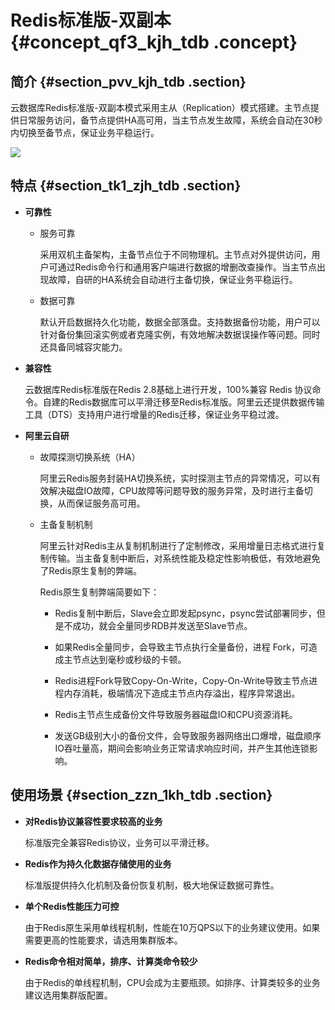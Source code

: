# Redis标准版-双副本 {#concept_qf3_kjh_tdb .concept}

## 简介 {#section_pvv_kjh_tdb .section}

云数据库Redis标准版-双副本模式采用主从（Replication）模式搭建。主节点提供日常服务访问，备节点提供HA高可用，当主节点发生故障，系统会自动在30秒内切换至备节点，保证业务平稳运行。

![](http://static-aliyun-doc.oss-cn-hangzhou.aliyuncs.com/assets/img/3105/15469344586584_zh-CN.png)

## 特点 {#section_tk1_zjh_tdb .section}

-   **可靠性**

    -   服务可靠

        采用双机主备架构，主备节点位于不同物理机。主节点对外提供访问，用户可通过Redis命令行和通用客户端进行数据的增删改查操作。当主节点出现故障，自研的HA系统会自动进行主备切换，保证业务平稳运行。

    -   数据可靠

        默认开启数据持久化功能，数据全部落盘。支持数据备份功能，用户可以针对备份集回滚实例或者克隆实例，有效地解决数据误操作等问题。同时还具备同城容灾能力。

-   **兼容性**

    云数据库Redis标准版在Redis 2.8基础上进行开发，100%兼容 Redis 协议命令。自建的Redis数据库可以平滑迁移至Redis标准版。阿里云还提供数据传输工具（DTS）支持用户进行增量的Redis迁移，保证业务平稳过渡。

-   **阿里云自研**

    -   故障探测切换系统（HA）

        阿里云Redis服务封装HA切换系统，实时探测主节点的异常情况，可以有效解决磁盘IO故障，CPU故障等问题导致的服务异常，及时进行主备切换，从而保证服务高可用。

    -   主备复制机制

        阿里云针对Redis主从复制机制进行了定制修改，采用增量日志格式进行复制传输。当主备复制中断后，对系统性能及稳定性影响极低，有效地避免了Redis原生复制的弊端。

        Redis原生复制弊端简要如下：

        -   Redis复制中断后，Slave会立即发起psync，psync尝试部署同步，但是不成功，就会全量同步RDB并发送至Slave节点。

        -   如果Redis全量同步，会导致主节点执行全量备份，进程 Fork，可造成主节点达到毫秒或秒级的卡顿。

        -   Redis进程Fork导致Copy-On-Write，Copy-On-Write导致主节点进程内存消耗，极端情况下造成主节点内存溢出，程序异常退出。

        -   Redis主节点生成备份文件导致服务器磁盘IO和CPU资源消耗。

        -   发送GB级别大小的备份文件，会导致服务器网络出口爆增，磁盘顺序IO吞吐量高，期间会影响业务正常请求响应时间，并产生其他连锁影响。


## 使用场景 {#section_zzn_1kh_tdb .section}

-   **对Redis协议兼容性要求较高的业务**

    标准版完全兼容Redis协议，业务可以平滑迁移。

-   **Redis作为持久化数据存储使用的业务**

    标准版提供持久化机制及备份恢复机制，极大地保证数据可靠性。

-   **单个Redis性能压力可控**

    由于Redis原生采用单线程机制，性能在10万QPS以下的业务建议使用。如果需要更高的性能要求，请选用集群版本。

-   **Redis命令相对简单，排序、计算类命令较少**

    由于Redis的单线程机制，CPU会成为主要瓶颈。如排序、计算类较多的业务建议选用集群版配置。


